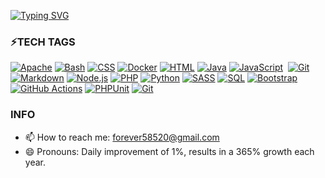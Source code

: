 [![Typing SVG](https://readme-typing-svg.demolab.com?font=Fira+Code&pause=1000&color=9A00F7&background=000000&center=true&multiline=true&width=435&height=100&lines=Hi+there%F0%9F%91%8B;My+name+is+Kevin+Zheng;Welcome+to+my+README)](https://git.io/typing-svg)

### ⚡TECH TAGS

<p dir="auto">
<a href="https://github.com/search?q=user%3AKevinCheng918+language%3Aphp"><img alt="Apache" src="https://img.shields.io/badge/-Apache-D22128?style=flat&logo=apache&logoColor=fff" style="max-width: 100%;"></a>
<a href="https://github.com/search?q=user%3AKevinCheng918+language%3Abash"><img alt="Bash" src="https://img.shields.io/badge/Bash-121011.svg?logo=gnu-bash&logoColor=white" style="max-width: 100%;"></a>
<a href="https://github.com/search?q=user%3AKevinCheng918+language%3Acss"><img alt="CSS" src="https://img.shields.io/badge/CSS-1572B6.svg?logo=css3&logoColor=white" style="max-width: 100%;"></a>
<a href="https://github.com/search?q=user%3AKevinCheng918+language%3Adocker"><img alt="Docker" src="https://img.shields.io/badge/-Docker-2496ED?style=flat&logo=docker&logoColor=fff" style="max-width: 100%;"></a>
<a href="https://github.com/search?q=user%3AKevinCheng918+language%3Ahtml"><img alt="HTML" src="https://img.shields.io/badge/HTML-E34F26.svg?logo=html5&logoColor=white" style="max-width: 100%;"></a>
<a href="https://github.com/search?q=user%3AKevinCheng918+language%3Ajava"><img alt="Java" src="https://custom-icon-badges.herokuapp.com/badge/Java-007396.svg?logo=java&logoColor=white" style="max-width: 100%;"></a>
<a href="https://github.com/search?q=user%3AKevinCheng918+language%3Ajavascript"><img alt="JavaScript" src="https://img.shields.io/badge/JavaScript-F7DF1E.svg?logo=javascript&logoColor=black" style="max-width: 100%;"></a>
<a href="https://github.com/search?q=user%3AKevinCheng918+language%3Aphp"><img alt="" src="https://img.shields.io/badge/-Laravel-FF2D20?style=flat&logo=laravel&logoColor=fff" style="max-width: 100%;"></a>
<a href="https://github.com/search?q=user%3AKevinCheng918+language%3Aphp"><img alt="Git" src="https://img.shields.io/badge/-Git-F05032?style=flat&logo=git&logoColor=fff" style="max-width: 100%;"></a>
<a href="https://github.com/search?q=user%3AKevinCheng918+language%3Aphp"><img alt="" src="https://img.shields.io/badge/-Ubuntu-E95420?style=flat&logo=ubuntu&logoColor=fff" style="max-width: 100%;"></a>
<a href="https://github.com/search?q=user%3AKevinCheng918+language%3Aphp"><img alt="" src="https://img.shields.io/badge/-Composer-885630?style=flat&logo=composer&logoColor=fff" style="max-width: 100%;"></a>
<a href="https://github.com/search?q=user%3AKevinCheng918+language%3Aphp"><img alt="" src="https://img.shields.io/badge/-Grafana-F46800?style=flat&logo=grafana&logoColor=fff" style="max-width: 100%;"></a>
<a href="https://github.com/search?q=user%3AKevinCheng918+language%3Aphp"><img alt="" src="https://img.shields.io/badge/-Linux-000?style=flat&logo=linux&logoColor=fff" style="max-width: 100%;"></a>
<a href="https://github.com/search?q=user%3AKevinCheng918+language%3Aphp"><img alt="" src="https://img.shields.io/badge/-Vim-019733?style=flat&logo=vim&logoColor=white" style="max-width: 100%;"></a>
<a href="https://github.com/search?q=user%3AKevinCheng918+language%3Aphp"><img alt="" src="https://img.shields.io/badge/-cURL-073551?style=flat&&logo=curl&logoColor=ffffff" style="max-width: 100%;"></a>
<a href="https://github.com/search?q=user%3AKevinCheng918+language%3Amarkdown"><img alt="Markdown" src="https://img.shields.io/badge/Markdown-000000.svg?logo=markdown&logoColor=white" style="max-width: 100%;"></a>
<a href="https://github.com/search?q=user%3AKevinCheng918+language%3Ajavascript"><img alt="Node.js" src="https://img.shields.io/badge/Node.js-43853D.svg?logo=node.js&logoColor=white" style="max-width: 100%;"></a>
<a href="https://github.com/search?q=user%3AKevinCheng918+language%3Aphp"><img alt="PHP" src="https://img.shields.io/badge/PHP-777BB4.svg?logo=php&logoColor=white" style="max-width: 100%;"></a>
<a href="https://github.com/search?q=user%3AKevinCheng918+language%3Apython"><img alt="Python" src="https://img.shields.io/badge/Python-14354C.svg?logo=python&logoColor=white" style="max-width: 100%;"></a>
<a href="https://github.com/search?q=user%3AKevinCheng918+language%3Asass"><img alt="SASS" src="https://img.shields.io/badge/Sass-hotpink.svg?logo=SASS&logoColor=white" style="max-width: 100%;"></a>
<a href="https://github.com/search?q=user%3AKevinCheng918+language%3Asql"><img alt="SQL" src="https://custom-icon-badges.herokuapp.com/badge/SQL-025E8C.svg?logo=database&logoColor=white" style="max-width: 100%;"></a>
<a href="#"><img alt="Bootstrap" src="https://img.shields.io/badge/Bootstrap-7952B3.svg?logo=bootstrap&logoColor=white" style="max-width: 100%;"></a>
<a href="#"><img alt="GitHub Actions" src="https://img.shields.io/badge/GitHub%20Actions-2671E5.svg?logo=github%20actions&logoColor=white" style="max-width: 100%;"></a>
<a href="#"><img alt="PHPUnit" src="https://custom-icon-badges.herokuapp.com/badge/PHPUnit-366488.svg?logo=test-tube&logoColor=white" style="max-width: 100%;"></a>
<a href="#"><img alt="Git" src="https://img.shields.io/badge/Git-F05033.svg?logo=git&logoColor=white" style="max-width: 100%;"></a>
</p>

<!--
### 🔭STATS
![Anurag's GitHub stats](https://github-readme-stats.vercel.app/api?username=KevinCheng918&show_icons=true&theme=radical)
<br/>
![Top Langs](https://github-readme-stats.vercel.app/api/top-langs/?username=KevinCheng918&layout=compact)
-->

### INFO
- 📫 How to reach me: forever58520@gmail.com
- 😄 Pronouns: Daily improvement of 1%, results in a 365% growth each year.

<!--
**KevinCheng918/KevinCheng918** is a ✨ _special_ ✨ repository because its `README.md` (this file) appears on your GitHub profile.

Here are some ideas to get you started:

- 🔭 I’m currently working on ...
- 🌱 I’m currently learning ...
- 👯 I’m looking to collaborate on ...
- 🤔 I’m looking for help with ...
- 💬 Ask me about ...
- 📫 How to reach me: ...
- 😄 Pronouns: ...
- ⚡ Fun fact: ...
-->
